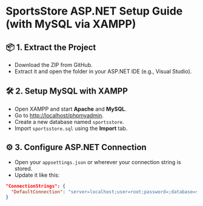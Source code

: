 # SportsStore ASP.NET Setup Guide (with MySQL via XAMPP)

## 📦 1. Extract the Project

- Download the ZIP from GitHub.
- Extract it and open the folder in your ASP.NET IDE (e.g., Visual Studio).

## 🛠 2. Setup MySQL with XAMPP

- Open XAMPP and start **Apache** and **MySQL**.
- Go to [http://localhost/phpmyadmin](http://localhost/phpmyadmin).
- Create a new database named `sportsstore`.
- Import `sportsstore.sql` using the **Import** tab.

## ⚙️ 3. Configure ASP.NET Connection

- Open your `appsettings.json` or wherever your connection string is stored.
- Update it like this:

```json
"ConnectionStrings": {
  "DefaultConnection": "server=localhost;user=root;password=;database=sportsstore;"
}

